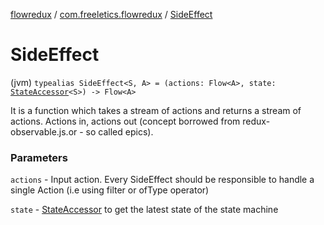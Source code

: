 [flowredux](../index.md) / [com.freeletics.flowredux](index.md) / [SideEffect](./-side-effect.md)

# SideEffect

(jvm) `typealias SideEffect<S, A> = (actions: Flow<A>, state: `[`StateAccessor`](-state-accessor.md)`<S>) -> Flow<A>`

It is a function which takes a stream of actions and returns a stream of actions. Actions in, actions out
(concept borrowed from redux-observable.js.or - so called epics).

### Parameters

`actions` - Input action. Every SideEffect should be responsible to handle a single Action
(i.e using filter or ofType operator)

`state` - [StateAccessor](-state-accessor.md) to get the latest state of the state machine